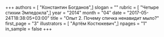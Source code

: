 +++
authors = [ "Константин Богданов",]
slogan = ""
rubric = [ "Четыре стихии Эмпедокла",]
year = "2014"
month = "04"
date = "2017-05-24T18:38:05+03:00"
title = "Опыт 2. Почему спичка ненавидит мыло?"
first_page = "3"
illustrators = [ "Артём Костюкевич",]
npages = "1"
in_sample = false
+++

